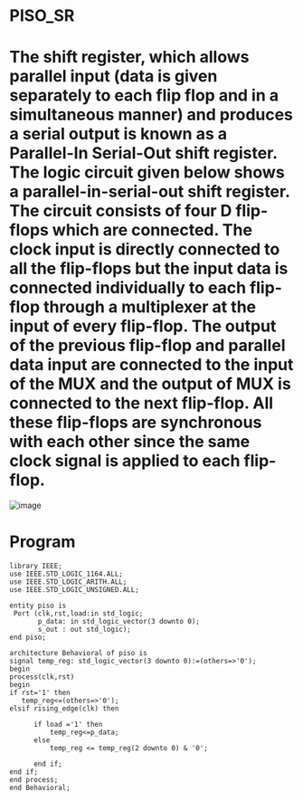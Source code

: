 # PISO_SR
# The shift register, which allows parallel input (data is given separately to each flip flop and in a simultaneous manner) and produces a serial output is known as a Parallel-In Serial-Out shift register. The logic circuit given below shows a parallel-in-serial-out shift register. The circuit consists of four D flip-flops which are connected. The clock input is directly connected to all the flip-flops but the input data is connected individually to each flip-flop through a multiplexer at the input of every flip-flop. The output of the previous flip-flop and parallel data input are connected to the input of the MUX and the output of MUX is connected to the next flip-flop. All these flip-flops are synchronous with each other since the same clock signal is applied to each flip-flop. 
![image](https://github.com/RESMIRNAIR/PISO_SR/assets/154305926/f0f2d979-b298-4693-b5c8-8eea850936d4)
# Program
~~~
library IEEE;
use IEEE.STD_LOGIC_1164.ALL;
use IEEE.STD_LOGIC_ARITH.ALL;
use IEEE.STD_LOGIC_UNSIGNED.ALL;

entity piso is
 Port (clk,rst,load:in std_logic; 
       p_data: in std_logic_vector(3 downto 0);
       s_out : out std_logic);
end piso;

architecture Behavioral of piso is
signal temp_reg: std_logic_vector(3 downto 0):=(others=>'0');
begin
process(clk,rst)
begin
if rst='1' then 
   temp_reg<=(others=>'0');
elsif rising_edge(clk) then 

      if load ='1' then 
          temp_reg<=p_data;
      else
          temp_reg <= temp_reg(2 downto 0) & '0';

      end if;
end if;
end process;
end Behavioral;
~~~

